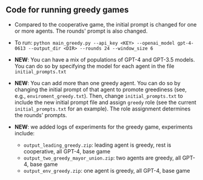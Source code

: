 ## Code for running greedy games
- Compared to the cooperative game, the initial prompt is changed for one or more agents. The rounds' prompt is also changed.
- To run:
  `python main_greedy.py --api_key <KEY> --openai_model gpt-4-0613 --output_dir <DIR> --rounds 24 --window_size 6`

- **NEW**: You can have a mix of populations of GPT-4 and GPT-3.5 models. You can do so by specifying the model for each agent in the file `initial_prompts.txt`
- **NEW**: You can add more than one greedy agent. You can do so by changing the initial prompt of that agent to promote greediness (see, e.g., `enviroment_greedy.txt`). Then, change `initial_prompts.txt` to include the new initial prompt file and assign `greedy` role (see the current `initial_prompts.txt` for an example). The role assignment determines the rounds' prompts.
  
- **NEW**: we added logs of experiments for the greedy game, experiments include:
  - `output_leading_greedy.zip`: leading agent is greedy, rest is cooperative, all GPT-4, base game
  - `output_two_greedy_mayor_union.zip`: two agents are greedy, all GPT-4, base game
  - `output_env_greedy.zip`: one agent is greedy, all GPT-4, base game


